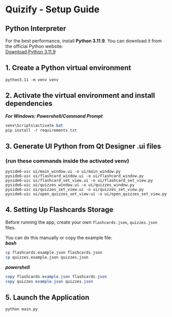 # Quizify - Setup Guide
## Python Interpreter
For the best performance, install **Python 3.11.9**. You can download it from the official Python website:  
[Download Python 3.11.9](https://www.python.org/downloads/release/python-3119/)

## 1. Create a Python virtual environment
```terminal
python3.11 -m venv venv
```

## 2. Activate the virtual environment and install dependencies
***For Windows: Powershell/Command Prompt***
```powershell
venv\Scripts\activate.bat  
pip install -r requirements.txt
```
## 3. Generate UI Python from Qt Designer .ui files
### (run these commands inside the activated venv)
```
pyside6-uic ui/main_window.ui -o ui/main_window.py  
pyside6-uic ui/flashcard_window.ui -o ui/flashcard_window.py  
pyside6-uic ui/flashcard_set_view.ui -o ui/flashcard_set_view.py  
pyside6-uic ui/quizzes_window.ui -o ui/quizzes_window.py  
pyside6-uic ui/quizzes_set_view.ui -o ui/quizzes_set_view.py
pyside6-uic ui/open_quizzes_set_view.ui -o ui/open_quizzes_set_view.py
```

## 4. Setting Up Flashcards Storage
Before running the app, create your own `flashcards.json`, `quizzes.json` files.

You can do this manually or copy the example file:  
***bash***
```bash
cp flashcards.example.json flashcards.json
cp quizzes.example.json quizzes.json
```
***powershell***
```powershell
copy flashcards.example.json flashcards.json
copy quizzes.example.json quizzes.json
```

## 5. Launch the Application
```
python main.py
```